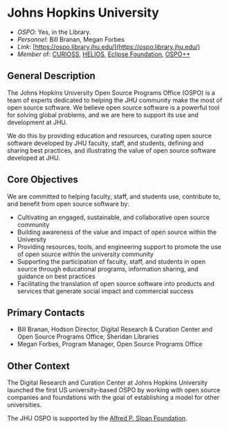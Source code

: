 # Johns Hopkins University

- *OSPO*: Yes, in the Library.
- *Personnel*: Bill Branan, Megan Forbes
- *Link*: [https://ospo.library.jhu.edu/](https://ospo.library.jhu.edu/)
- *Member* of: [CURIOSS](https://curioss.org/), [HELIOS](https://www.heliosopen.org/members), [Eclipse Foundation](https://www.eclipse.org), [OSPO++](https://ospoplusplus.com)

## General Description

The Johns Hopkins University Open Source Programs Office (OSPO) is a team of experts dedicated to helping the JHU community make the most of open source software. We believe open source software is a powerful tool for solving global problems, and we are here to support its use and development at JHU.

We do this by providing education and resources, curating open source software developed by JHU faculty, staff, and students, defining and sharing best practices, and illustrating the value of open source software developed at JHU.

## Core Objectives

We are committed to helping faculty, staff, and students use, contribute to, and benefit from open source software by:

- Cultivating an engaged, sustainable, and collaborative open source community
- Building awareness of the value and impact of open source within the University
- Providing resources, tools, and engineering support to promote the use of open source within the university community
- Supporting the participation of faculty, staff, and students in open source through educational programs, information sharing, and guidance on best practices
- Facilitating the translation of open source software into products and services that generate social impact and commercial success

## Primary Contacts

- Bill Branan, Hodson Director, Digital Research & Curation Center and Open Source Programs Office, Sheridan Libraries
- Megan Forbes, Program Manager, Open Source Programs Office

## Other Context

The Digital Research and Curation Center at Johns Hopkins University launched the first US university-based OSPO by working with open source companies and foundations with the goal of establishing a model for other universities.

The JHU OSPO is supported by the [Alfred P. Sloan Foundation](http://sloan.org/).
